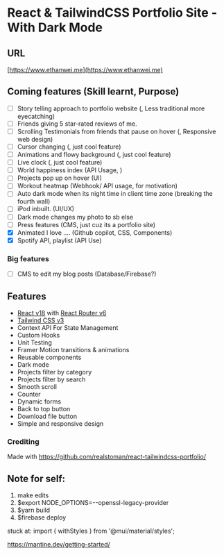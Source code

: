 # React & TailwindCSS Portfolio Site - With Dark Mode

## URL

[https://www.ethanwei.me](https://www.ethanwei.me)

## Coming features (Skill learnt, Purpose)

- [ ] Story telling approach to portfolio website (, Less traditional more eyecatching)
- [ ] Friends giving 5 star-rated reviews of me.
- [ ] Scrolling Testimonials from friends that pause on hover (, Responsive web design)
- [ ] Cursor changing (, just cool feature)
- [ ] Animations and flowy background (, just cool feature)
- [ ] Live clock (, just cool feature)
- [ ] World happiness index (API Usage, )
- [ ] Projects pop up on hover (UI)
- [ ] Workout heatmap (Webhook/ API usage, for motivation)
- [ ] Auto dark mode when its night time in client time zone (breaking the fourth wall)
- [ ] iPod inbuilt. (UI/UX)
- [ ] Dark mode changes my photo to sb else
- [ ] Press features (CMS, just cuz its a portfolio site)
- [X] Animated I love .... (Github copilot, CSS,  Components)
- [X] Spotify API, playlist (API Use)

### Big features
- [ ] CMS to edit my blog posts (Database/Firebase?)



## Features

-   [React v18](https://reactjs.org) with [React Router v6](https://reactrouter.com)
-   [Tailwind CSS v3](https://tailwindcss.com)
-   Context API For State Management
-   Custom Hooks
-   Unit Testing
-   Framer Motion transitions & animations
-   Reusable components
-   Dark mode
-   Projects filter by category
-   Projects filter by search
-   Smooth scroll
-   Counter
-   Dynamic forms
-   Back to top button
-   Download file button
-   Simple and responsive design

### Crediting

Made with https://github.com/realstoman/react-tailwindcss-portfolio/


## Note for self:
1. make edits
2. $export NODE_OPTIONS=--openssl-legacy-provider
3. $yarn build
4. $firebase deploy


stuck at: import { withStyles } from '@mui/material/styles';

https://mantine.dev/getting-started/

